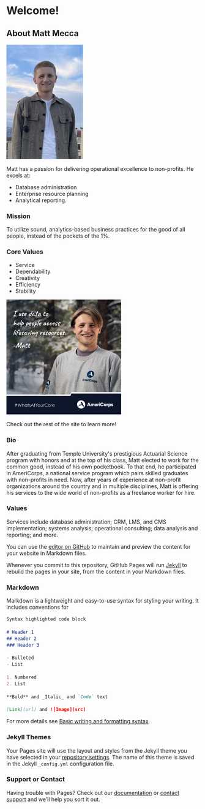 # Welcome!

## About Matt Mecca

<img src="IMG_0851.JPG" alt="photo of Matt" width="200"/>

Matt has a passion for delivering operational excellence to non-profits. He excels at:
- Database administration
- Enterprise resource planning
- Analytical reporting.

### Mission
To utilize sound, analytics-based business practices for the good of all people, instead of the pockets of the 1%.

### Core Values
- Service
- Dependability
- Creativity
- Efficiency
- Stability

<img src="AmeriCorpsRecruitmentMatt1080x1080050421v1.jpg" alt="AmeriCorps recruitment feature" width="300"/>

Check out the rest of the site to learn more!

### Bio
After graduating from Temple University's prestigious Actuarial Science program with honors and at the top of his class, Matt elected to work for the common good, instead of his own pocketbook. To that end, he participated in AmeriCorps, a national service program which pairs skilled graduates with non-profits in need. Now, after years of experience at non-profit organizations around the country and in multiple disciplines, Matt is offering his services to the wide world of non-profits as a freelance worker for hire. 

### Values

Services include database administration; CRM, LMS, and CMS implementation; systems analysis; operational consulting; data analysis and reporting; and more.



You can use the [editor on GitHub](https://github.com/mattmeccadata/MattMeccaData/edit/main/README.md) to maintain and preview the content for your website in Markdown files.

Whenever you commit to this repository, GitHub Pages will run [Jekyll](https://jekyllrb.com/) to rebuild the pages in your site, from the content in your Markdown files.

### Markdown

Markdown is a lightweight and easy-to-use syntax for styling your writing. It includes conventions for

```markdown
Syntax highlighted code block

# Header 1
## Header 2
### Header 3

- Bulleted
- List

1. Numbered
2. List

**Bold** and _Italic_ and `Code` text

[Link](url) and ![Image](src)
```

For more details see [Basic writing and formatting syntax](https://docs.github.com/en/github/writing-on-github/getting-started-with-writing-and-formatting-on-github/basic-writing-and-formatting-syntax).

### Jekyll Themes

Your Pages site will use the layout and styles from the Jekyll theme you have selected in your [repository settings](https://github.com/mattmeccadata/MattMeccaData/settings/pages). The name of this theme is saved in the Jekyll `_config.yml` configuration file.

### Support or Contact

Having trouble with Pages? Check out our [documentation](https://docs.github.com/categories/github-pages-basics/) or [contact support](https://support.github.com/contact) and we’ll help you sort it out.
